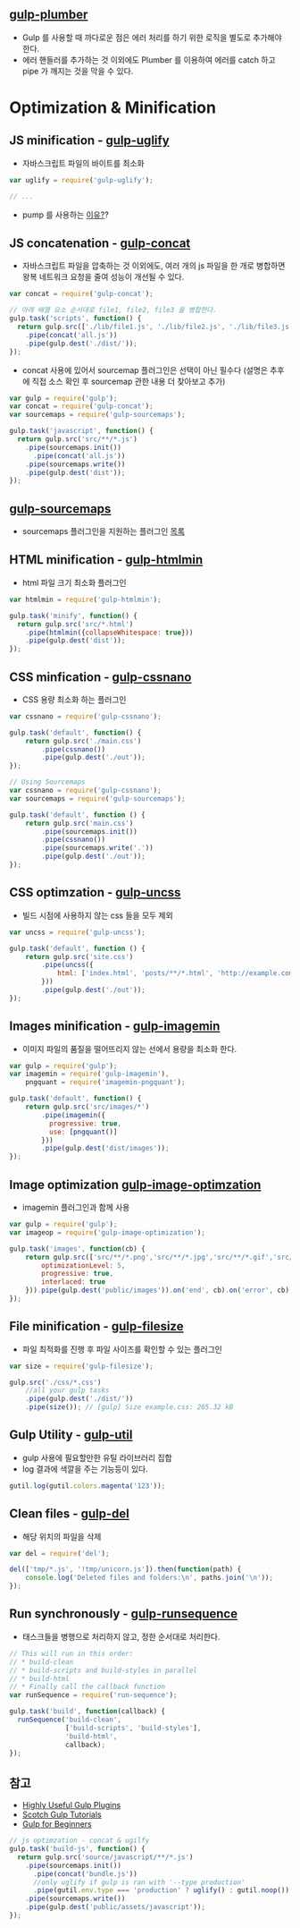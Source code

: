 ## [gulp-plumber](https://github.com/floatdrop/gulp-plumber)
- Gulp 를 사용할 때 까다로운 점은 에러 처리를 하기 위한 로직을 별도로 추가해야 한다.
- 에러 핸들러를 추가하는 것 이외에도 Plumber 를 이용하여 에러를 catch 하고 pipe 가 깨지는 것을 막을 수 있다.

# Optimization & Minification

## JS minification - [gulp-uglify](http://browsenpm.org/package/gulp-uglify)
- 자바스크립트 파일의 바이트를 최소화

```javascript
var uglify = require('gulp-uglify');

// ...
```

- pump 를 사용하는 [이유?](https://github.com/terinjokes/gulp-uglify/blob/master/docs/why-use-pump/README.md#why-use-pump)?

## JS concatenation - [gulp-concat](https://github.com/contra/gulp-concat)
- 자바스크립트 파일을 압축하는 것 이외에도, 여러 개의 js 파일을 한 개로 병합하면 왕복 네트워크 요청을 줄여 성능이 개선될 수 있다.

```javascript
var concat = require('gulp-concat');

// 아래 배열 요소 순서대로 file1, file2, file3 을 병합한다.
gulp.task('scripts', function() {
  return gulp.src(['./lib/file1.js', './lib/file2.js', './lib/file3.js'])
    .pipe(concat('all.js'))
    .pipe(gulp.dest('./dist/'));
});
```

- concat 사용에 있어서 sourcemap 플러그인은 선택이 아닌 필수다 (설명은 추후에 직접 소스 확인 후 sourcemap 관한 내용 더 찾아보고 추가)

```javascript
var gulp = require('gulp');
var concat = require('gulp-concat');
var sourcemaps = require('gulp-sourcemaps');

gulp.task('javascript', function() {
  return gulp.src('src/**/*.js')
    .pipe(sourcemaps.init())
      .pipe(concat('all.js'))
    .pipe(sourcemaps.write())
    .pipe(gulp.dest('dist'));
});
```

## [gulp-sourcemaps](https://www.npmjs.com/package/gulp-sourcemaps)
- sourcemaps 플러그인을 지원하는 플러그인 [목록](https://github.com/gulp-sourcemaps/gulp-sourcemaps/wiki/Plugins-with-gulp-sourcemaps-support)

## HTML minification - [gulp-htmlmin](https://www.npmjs.com/package/gulp-htmlmin)
- html 파일 크기 최소화 플러그인

```javascript
var htmlmin = require('gulp-htmlmin');

gulp.task('minify', function() {
  return gulp.src('src/*.html')
    .pipe(htmlmin({collapseWhitespace: true}))
    .pipe(gulp.dest('dist'));
});
```

## CSS minfication - [gulp-cssnano](https://www.npmjs.com/package/gulp-cssnano)
- CSS 용량 최소화 하는 플러그인

```javascript
var cssnano = require('gulp-cssnano');

gulp.task('default', function() {
    return gulp.src('./main.css')
        .pipe(cssnano())
        .pipe(gulp.dest('./out'));
});

// Using Sourcemaps
var cssnano = require('gulp-cssnano');
var sourcemaps = require('gulp-sourcemaps');

gulp.task('default', function () {
    return gulp.src('main.css')
        .pipe(sourcemaps.init())
        .pipe(cssnano())
        .pipe(sourcemaps.write('.'))
        .pipe(gulp.dest('./out'));
});
```

## CSS optimzation - [gulp-uncss](https://github.com/ben-eb/gulp-uncss)
- 빌드 시점에 사용하지 않는 css 들을 모두 제외

```javascript
var uncss = require('gulp-uncss');

gulp.task('default', function () {
    return gulp.src('site.css')
        .pipe(uncss({
            html: ['index.html', 'posts/**/*.html', 'http://example.com']
        }))
        .pipe(gulp.dest('./out'));
});
```


## Images minification - [gulp-imagemin](https://www.npmjs.com/package/gulp-imagemin)
- 이미지 파일의 품질을 떨어뜨리지 않는 선에서 용량을 최소화 한다.

```javascript
var gulp = require('gulp');
var imagemin = require('gulp-imagemin'),
    pngquant = require('imagemin-pngquant');

gulp.task('default', function() {
    return gulp.src('src/images/*')
        .pipe(imagemin({
          progressive: true,
          use: [pngquant()]
        }))
        .pipe(gulp.dest('dist/images'));
});
```

## Image optimization [gulp-image-optimzation](https://www.npmjs.com/package/gulp-image-optimization)
- imagemin 플러그인과 함께 사용

```javascript
var gulp = require('gulp');
var imageop = require('gulp-image-optimization');

gulp.task('images', function(cb) {
    return gulp.src(['src/**/*.png','src/**/*.jpg','src/**/*.gif','src/**/*.jpeg']).pipe(imageop({
        optimizationLevel: 5,
        progressive: true,
        interlaced: true
    })).pipe(gulp.dest('public/images')).on('end', cb).on('error', cb);
});
```

## File minification - [gulp-filesize](https://github.com/Metrime/gulp-filesize)
- 파일 최적화를 진행 후 파일 사이즈를 확인할 수 있는 플러그인

```javascript
var size = require('gulp-filesize');

gulp.src('./css/*.css')
    //all your gulp tasks
    .pipe(gulp.dest('./dist/'))
    .pipe(size()); // [gulp] Size example.css: 265.32 kB
```

## Gulp Utility - [gulp-util](https://github.com/gulpjs/gulp-util)
- gulp 사용에 필요할만한 유틸 라이브러리 집합
- log 결과에 색깔을 주는 기능등이 있다.

```javascript
gutil.log(gutil.colors.magenta('123'));
```

## Clean files - [gulp-del](https://www.npmjs.com/package/del)
- 해당 위치의 파일을 삭제

```javascript
var del = require('del');

del(['tmp/*.js', '!tmp/unicorn.js']).then(function(path) {
    console.log('Deleted files and folders:\n', paths.join('\n'));
});
```

## Run synchronously - [gulp-runsequence](https://www.npmjs.com/package/run-sequence)
- 태스크들을 병행으로 처리하지 않고, 정한 순서대로 처리한다.

```javascript
// This will run in this order:
// * build-clean
// * build-scripts and build-styles in parallel
// * build-html
// * Finally call the callback function
var runSequence = require('run-sequence');

gulp.task('build', function(callback) {
  runSequence('build-clean',
              ['build-scripts', 'build-styles'],
              'build-html',
              callback);
});
```

## 참고
- [Highly Useful Gulp Plugins](https://ilikekillnerds.com/2014/11/10-highly-useful-gulp-js-plugins-for-a-super-ninja-front-end-workflow/)
- [Scotch Gulp Tutorials](https://scotch.io/tutorials/automate-your-tasks-easily-with-gulp-js)
- [Gulp for Beginners](https://css-tricks.com/gulp-for-beginners/)

```javascript
// js optimzation - concat & ugilfy
gulp.task('build-js', function() {
  return gulp.src('source/javascript/**/*.js')
    .pipe(sourcemaps.init())
      .pipe(concat('bundle.js'))
      //only uglify if gulp is ran with '--type production'
      .pipe(gutil.env.type === 'production' ? uglify() : gutil.noop())
    .pipe(sourcemaps.write())
    .pipe(gulp.dest('public/assets/javascript'));
});
```
